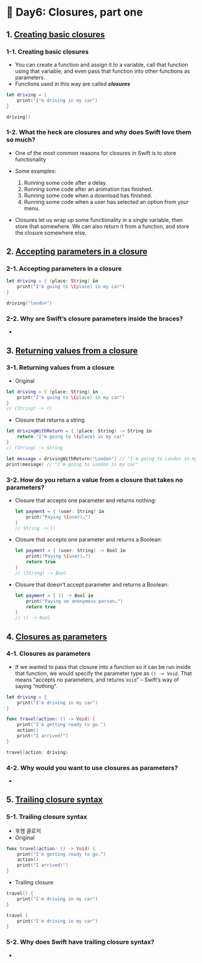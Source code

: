 # 🎯 Day6: Closures, part one

## 1. [Creating basic closures](https://www.hackingwithswift.com/sixty/6/1/creating-basic-closures)

### 1-1. Creating basic closures

- You can create a function and assign it to a variable, call that function using that variable, and even pass that function into other functions as parameters.
- Functions used in this way are called ***closures***

```swift
let driving = {
    print("I'm driving in my car")
}
```

```swift
driving()
```



### 1-2. What the heck are closures and why does Swift love them so much?

- One of the most common reasons for closures in Swift is to store functionality 
- Some examples:
  1. Running some code after a delay.
  2. Running some code after an animation has finished.
  3. Running some code when a download has finished.
  4. Running some code when a user has selected an option from your menu.

- Closures let us wrap up some functionality in a single variable, then store that somewhere. We can also return it from a function, and store the closure somewhere else.






## 2. [Accepting parameters in a closure](https://www.hackingwithswift.com/sixty/6/2/accepting-parameters-in-a-closure)

### 2-1. Accepting parameters in a closure

```swift
let driving = { (place: String) in
    print("I'm going to \(place) in my car")
}

driving("london")
```

### 2-2. Why are Swift’s closure parameters inside the braces?

- 





## 3. [Returning values from a closure](https://www.hackingwithswift.com/sixty/6/3/returning-values-from-a-closure)

### 3-1. Returning values from a closure

- Original

```swift
let driving = { (place: String) in
    print("I'm going to \(place) in my car")
}
// (String) -> ()
```

- Closure that returns a string 

```swift
let drivingWithReturn = { (place: String) -> String in
    return "I'm going to \(place) in my car"
}
// (String) -> String
```

```swift
let message = drivingWithReturn("London") // "I'm going to London in my car"
print(message) // "I'm going to London in my car"
```



### 3-2. How do you return a value from a closure that takes no parameters?

- Closure that accepts one parameter and returns nothing:

  ```swift
  let payment = { (user: String) in
      print("Paying \(user)…")
  }
  // String -> ()
  ```

- Closure that accepts one parameter and returns a Boolean:

  ```swift
  let payment = { (user: String) -> Bool in
      print("Paying \(user)…")
      return true
  }
  // (String) -> Bool
  ```

- Closure that doesn't accept parameter and returns a Boolean:

  ```swift
  let payment = { () -> Bool in
      print("Paying an anonymous person…")
      return true
  }
  // () -> Bool
  ```

  



## 4. [Closures as parameters](https://www.hackingwithswift.com/sixty/6/4/closures-as-parameters)

### 4-1. Closures as parameters

- If we wanted to pass that closure into a function so it can be run inside that function, we would specify the parameter type as `() -> Void`. That means “accepts no parameters, and returns `Void`” – Swift’s way of saying “nothing”.

```swift
let driving = {
    print("I'm driving in my car")
}

func travel(action: () -> Void) {
    print("I'm getting ready to go.")
    action()
    print("I arrived!")
}
```

```swift
travel(action: driving)
```



### 4-2. Why would you want to use closures as parameters?

- 





## 5. [Trailing closure syntax](https://www.hackingwithswift.com/sixty/6/5/trailing-closure-syntax)

### 5-1. Trailing closure syntax

-  후행 클로저
-  Original

```swift
func travel(action: () -> Void) {
    print("I'm getting ready to go.")
    action()
    print("I arrived!")
}
```

- Trailing closure

```swift
travel() {
    print("I'm driving in my car")
}
```

```swift
travel {
    print("I'm driving in my car")
}
```



### 5-2. Why does Swift have trailing closure syntax?

-  
